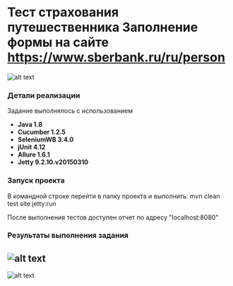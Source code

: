 # Тест страхования путешественника Заполнение формы на сайте https://www.sberbank.ru/ru/person

![alt text](src/main/resources/images/task.JPG)

### Детали реализации
Задание выполнялось с использованием
- **Java 1.8**
- **Cucumber 1.2.5**
- **SeleniumWB 3.4.0**
- **jUnit 4.12**
- **Allure 1.6.1**
- **Jetty 9.2.10.v20150310**

### Запуск проекта
В командной строке перейти в папку проекта и выполнить: mvn clean test site jetty:run

После выполнения тестов доступен отчет по адресу "localhost:8080"


### Результаты выполнения задания
![alt text](src/main/resources/images/runner-test-result.JPG)
---
![alt text](src/main/resources/images/allure-result.JPG)
